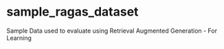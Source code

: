 # sample_ragas_dataset
Sample Data used to evaluate using Retrieval Augmented Generation - For Learning
